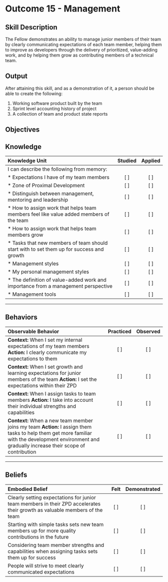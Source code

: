 # Outcome 15 - Management

**Skill Description**
----------
The Fellow demonstrates an ability to manage junior members of their team by clearly communicating expectations of each team member, helping them to improve as developers through the delivery of prioritized, value-adding work, and by helping them grow as contributing members of a technical team.

**Output**
----------
After attaining this skill, and as a demonstration of it, a person should be able to create the following:

1. Working software product built by the team
2. Sprint level accounting history of project
3. A collection of team and product state reports


**Objectives**
----------
## **Knowledge**


| Knowledge Unit   |      Studied      | Applied |
|:-------------|:------------------:|:--------:|
| I can describe the following from memory: | | |
| * Expectations I have of my team members | [ ] | [ ]  |
| * Zone of Proximal Development | [ ] | [ ]  |
| * Distinguish between management, mentoring and leadership | [ ] | [ ]  |
| * How to assign work that helps team members feel like value added members of the team | [ ] | [ ]  |
| * How to assign work that helps team members grow | [ ] | [ ]  |
| * Tasks that new members of team should start with to set them up for success and growth | [ ] | [ ]  |
| * Management styles | [ ] | [ ]  |
| * My personal management styles | [ ] | [ ]  |
| * The definition of value-added work and importance from a management perspective | [ ] | [ ]  |
| * Management tools | [ ] | [ ]  |

----------


## **Behaviors**

| Observable Behavior   |      Practiced      | Observed |
|:-------------|:------------------:|:--------:|
| **Context:** When I set my internal expectations of my team members **Action:** I clearly communicate my expectations to them | [ ] | [ ]  |
| **Context:** When I set growth and learning expectations for junior members of the team **Action:** I set the expectations within their ZPD | [ ] | [ ]  |
| **Context:** When I assign tasks to team members **Action:**  I take into account their individual strengths and capabilities | [ ] | [ ]  |
| **Context:** When a new team member joins my team **Action:**  I assign them tasks to help them get more familiar with the development environment and gradually increase their scope of contribution | [ ] | [ ]  |



----------


## **Beliefs**


| Embodied Belief   |      Felt      | Demonstrated |
|:-------------|:------------------:|:--------:|
| Clearly setting expectations for junior team members in their ZPD accelerates their growth as valuable members of the team | [ ] | [ ]  |
| Starting with simple tasks sets new team members up for more quality contributions in the future | [ ] | [ ]  |
| Considering team member strengths and capabilities when assigning tasks sets them up for success | [ ] | [ ]  |
| People will strive to meet clearly communicated expectations | [ ] | [ ]  |
